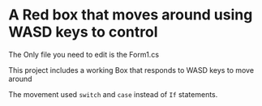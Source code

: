 # A Red box that moves around using WASD keys to control

The Only file you need to edit is the Form1.cs

This project includes a working Box that responds to WASD keys to move around

The movement used `switch` and `case` instead of `If` statements.

